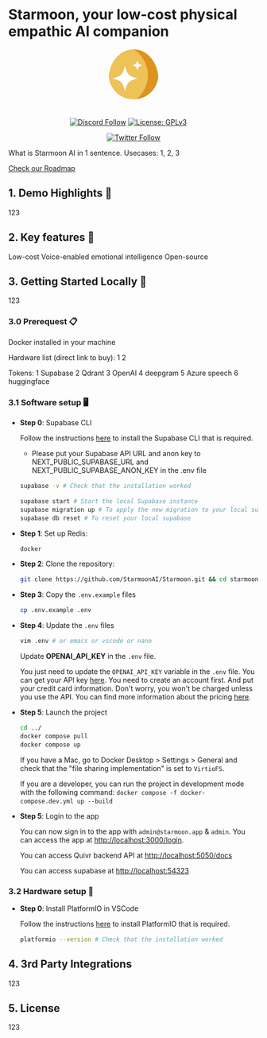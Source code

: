 # Starmoon, your low-cost physical empathic AI companion

<div align="center">
    <img src="./logo.png" alt="Starmoon-logo" width="20%"  style="border-radius: 50%; padding-bottom: 20px"/>


[![Discord Follow](https://dcbadge.vercel.app/api/server/HUpRgp2HG8?style=flat)](https://discord.gg/HUpRgp2HG8)
[![License: GPLv3](https://img.shields.io/badge/license-GPLv3-blue)](https://www.gnu.org/licenses/gpl-3.0.en.html)&ensp;&ensp;&ensp;
<!-- [![GitHub Repo stars](https://img.shields.io/github/stars/quivrhq/quivr?style=social)](https://github.com/quivrhq/quivr) -->
[![Twitter Follow](https://img.shields.io/twitter/follow/StanGirard?style=social)](https://twitter.com/_StanGirard)

</div>

What is Starmoon AI in 1 sentence.
Usecases: 1, 2, 3

[Check our Roadmap](www.starmoon.ai)
<!-- custom voice clone, RAG, agent -->

## 1. Demo Highlights 🎥

123

## 2. Key features 🎯

Low-cost
Voice-enabled emotional intelligence
Open-source

## 3. Getting Started Locally 🚀

123

### 3.0 Prerequest 📋

Docker installed in your machine

Hardware list (direct link to buy):
1
2

Tokens:
1 Supabase
2 Qdrant
3 OpenAI
4 deepgram
5 Azure speech
6 huggingface

### 3.1 Software setup 🖥️

- **Step 0**: Supabase CLI

  Follow the instructions [here](https://supabase.com/docs/guides/cli/getting-started) to install the Supabase CLI that is required.

  - Please put your Supabase API URL and anon key to NEXT_PUBLIC_SUPABASE_URL and NEXT_PUBLIC_SUPABASE_ANON_KEY in the .env file

  ```bash
  supabase -v # Check that the installation worked
  ```
  
  ```bash
  supabase start # Start the local Supabase instance
  supabase migration up # To apply the new migration to your local supabase
  supabase db reset # To reset your local supabase 
  ```

- **Step 1**: Set up Redis:

  ```bash
  docker
  ```

- **Step 2**: Clone the repository:

  ```bash
  git clone https://github.com/StarmoonAI/Starmoon.git && cd starmoon
  ```

- **Step 3**: Copy the `.env.example` files

  ```bash
  cp .env.example .env
  ```

- **Step 4**: Update the `.env` files

  ```bash
  vim .env # or emacs or vscode or nano
  ```

  Update **OPENAI_API_KEY** in the `.env` file.

  You just need to update the `OPENAI_API_KEY` variable in the `.env` file. You can get your API key [here](https://platform.openai.com/api-keys). You need to create an account first. And put your credit card information. Don't worry, you won't be charged unless you use the API. You can find more information about the pricing [here](https://openai.com/pricing/).

- **Step 5**: Launch the project

  ```bash
  cd ../
  docker compose pull
  docker compose up
  ```

  If you have a Mac, go to Docker Desktop > Settings > General and check that the "file sharing implementation" is set to `VirtioFS`.

  If you are a developer, you can run the project in development mode with the following command: `docker compose -f docker-compose.dev.yml up --build`

- **Step 5**: Login to the app

  You can now sign in to the app with `admin@starmoon.app` & `admin`. You can access the app at [http://localhost:3000/login](http://localhost:3000/login).

  You can access Quivr backend API at [http://localhost:5050/docs](http://localhost:5050/docs)

  You can access supabase at [http://localhost:54323](http://localhost:54323)

### 3.2 Hardware setup 🧰

- **Step 0**: Install PlatformIO in VSCode

  Follow the instructions [here](https://platformio.org/install/cli) to install PlatformIO that is required.

  ```bash
  platformio --version # Check that the installation worked
  ```

## 4. 3rd Party Integrations

123

## 5. License

123
